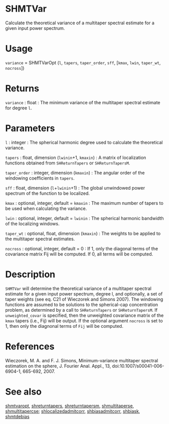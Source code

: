 # SHMTVar

Calculate the theoretical variance of a multitaper spectral estimate for a given input power spectrum.

# Usage

`variance` = SHMTVarOpt (`l`, `tapers`, `taper_order`, `sff`, [`kmax`, `lwin`, `taper_wt`, `nocross`])

# Returns

`variance` : float
:   The minimum variance of the multitaper spectral estimate for degree `l`.

# Parameters

`l` : integer
:   The spherical harmonic degree used to calculate the theoretical variance.

`tapers` : float, dimension (`lwinin`+1, `kmaxin`)
:   A matrix of localization functions obtained from `SHReturnTapers` or `SHReturnTapersM`.

`taper_order` : integer, dimension (`kmaxin`)
:   The angular order of the windowing coefficients in `tapers`.

`sff` : float, dimension (`l`+`lwinin`+1)
:   The global unwindowed power spectrum of the function to be localized.

`kmax` : optional, integer, default = `kmaxin`
:   The maximum number of tapers to be used when calculating the variance.

`lwin` : optional, integer, default = `lwinin`
:   The spherical harmonic bandwidth of the localizing windows.

`taper_wt` : optional, float, dimension (`kmaxin`)
:   The weights to be applied to the multitaper spectral estimates.

`nocross` : optional, integer, default = 0
:   If 1, only the diagonal terms of the covariance matrix Fij will be computed. If 0, all terms will be computed.

# Description

`SHMTVar` will determine the theoretical variance of a multitaper spectral estimate for a given input power spectrum, degree l, and optionally, a set of taper weights (see eq. C21 of Wieczorek and Simons 2007). The windowing functions are assumed to be solutions to the spherical-cap concentration problem, as determined by a call to `SHReturnTapers` or `SHReturnTapersM`. If `unweighted_covar` is specified, then the unweighted covariance matrix of the `kmax` tapers (i.e., Fij) will be output. If the optional argument `nocross` is set to 1, then only the diagnonal terms of `Fij` will be computed.

# References

Wieczorek, M. A. and F. J. Simons, Minimum-variance multitaper spectral estimation on the sphere, J. Fourier Anal. Appl., 13, doi:10.1007/s00041-006-6904-1, 665-692, 2007.

# See also

[shmtvaropt](pyshmtvaropt.html), [shreturntapers](pyshreturntapers.html), [shreturntapersm](pyshreturntapersm.html), [shmultitaperse](pyshmultitaperse.html), [shmultitapercse](pyshmultitapercse.html); [shlocalizedadmitcorr](pyshlocalizedadmitcorr.html), [shbiasadmitcorr](pyshbiasadmitcorr.html), [shbiask](pyshbiask.html), [shmtdebias](pyshmtdebias.html)
